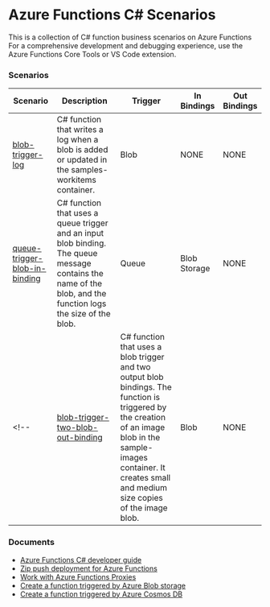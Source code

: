 # Azure Functions C# Scenarios

This is a collection of C# function business scenarios on Azure Functions For a comprehensive development and debugging experience, use the Azure Functions Core Tools or VS Code extension.

### Scenarios
| Scenario | Description | Trigger | In Bindings | Out Bindings
| ------------- | ------------- | ------------- | ----------- | ----------- |
| [blob-trigger-log](functions/blob-trigger-log) | C# function that writes a log when a blob is added or updated in the samples-workitems container. | Blob | NONE | NONE |
| [queue-trigger-blob-in-binding](functions/queue-trigger-blob-in-binding) | C# function that uses a queue trigger and an input blob binding. The queue message contains the name of the blob, and the function logs the size of the blob. | Queue | Blob Storage | NONE |
<!-- | [blob-trigger-two-blob-out-binding](functions/queue-trigger-blob-in-binding) |  C# function that uses a blob trigger and two output blob bindings. The function is triggered by the creation of an image blob in the sample-images container. It creates small and medium size copies of the image blob. | Blob | NONE | Blob Storage | -->


### Documents
* [Azure Functions C# developer guide](https://docs.microsoft.com/en-us/azure/azure-functions/functions-dotnet-class-library)
* [Zip push deployment for Azure Functions](https://docs.microsoft.com/en-us/azure/azure-functions/deployment-zip-push)
* [Work with Azure Functions Proxies](https://docs.microsoft.com/en-us/azure/azure-functions/functions-proxies)
* [Create a function triggered by Azure Blob storage](https://docs.microsoft.com/en-us/azure/azure-functions/functions-create-storage-blob-triggered-function)
* [Create a function triggered by Azure Cosmos DB](https://docs.microsoft.com/en-us/azure/azure-functions/functions-create-cosmos-db-triggered-function)
